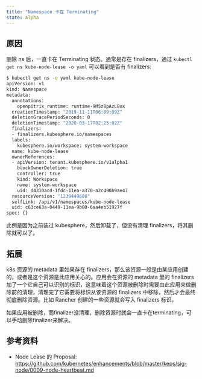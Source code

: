 ```yaml
---
title: "Namespace 卡在 Terminating"
state: Alpha
---
```


## 原因

删除 ns 后，一直卡在 Terminating 状态。通常是存在 finalizers，通过 `kubectl get ns kube-node-lease -o yaml` 可以看到是否有 finalizers:

``` bash
$ kubectl get ns -o yaml kube-node-lease
apiVersion: v1
kind: Namespace
metadata:
  annotations:
    openpitrix_runtime: runtime-9M5z8pAzL8ox
  creationTimestamp: "2019-11-11T06:09:09Z"
  deletionGracePeriodSeconds: 0
  deletionTimestamp: "2020-03-17T02:25:02Z"
  finalizers:
  - finalizers.kubesphere.io/namespaces
  labels:
    kubesphere.io/workspace: system-workspace
  name: kube-node-lease
  ownerReferences:
  - apiVersion: tenant.kubesphere.io/v1alpha1
    blockOwnerDeletion: true
    controller: true
    kind: Workspace
    name: system-workspace
    uid: d4310acd-1fdc-11ea-a370-a2c490b9ae47
  resourceVersion: "1239449686"
  selfLink: /api/v1/namespaces/kube-node-lease
  uid: c63ce63a-0449-11ea-9b80-6aa4eb51927f
spec: {}
```

此例是因为之前装过 kubesphere，然后卸载了，但没有清理 finalizers，将其删除就可以了。

## 拓展

k8s 资源的 metadata 里如果存在 finalizers，那么该资源一般是由某应用创建的，或者是这个资源是此应用关心的。应用会在资源的 metadata 里的 finalizers 加了一个它自己可以识别的标识，这意味着这个资源被删除时需要由此应用来做删除前的清理，清理完了它需要将标识从该资源的 finalizers 中移除，然后才会最终彻底删除资源。比如 Rancher 创建的一些资源就会写入 finalizers 标识。

如果应用被删除，而finalizer没清理，删除资源时就会一直卡在terminating，可以手动删除finalizer来解决。

## 参考资料

* Node Lease 的 Proposal: https://github.com/kubernetes/enhancements/blob/master/keps/sig-node/0009-node-heartbeat.md
